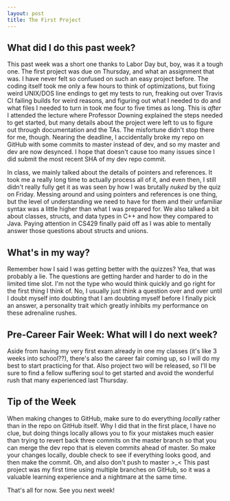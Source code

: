 ```yaml
---
layout: post
title: The First Project
---
```


## What did I do this past week?

This past week was a short one thanks to Labor Day but, boy, was it a tough one. The first project was due on Thursday, and what an assignment that was. I have never felt so confused on such an easy project before. The coding itself took me only a few hours to think of optimizations, but fixing weird UNIX/DOS line endings to get my tests to run, freaking out over Travis CI failing builds for weird reasons, and figuring out what I needed to do and what files I needed to turn in took me four to five times as long. This is *after* I attended the lecture where Professor Downing explained the steps needed to get started, but many details about the project were left to us to figure out through documentation and the TAs. The misfortune didn't stop there for me, though. Nearing the deadline, I accidentally broke my repo on GitHub with some commits to master instead of dev, and so my master and dev are now desynced. I hope that doesn't cause too many issues since I did submit the most recent SHA of my dev repo commit.

In class, we mainly talked about the details of pointers and references. It took me a really long time to actually process all of it, and even then, I still didn't really fully get it as was seen by how I was brutally *nuked* by the quiz on Friday. Messing around and using pointers and references is one thing, but the level of understanding we need to have for them and their unfamiliar syntax was a little higher than what I was prepared for. We also talked a bit about classes, structs, and data types in C++ and how they compared to Java. Paying attention in CS429 finally paid off as I was able to mentally answer those questions about structs and unions.

## What's in my way?

Remember how I said I was getting better with the quizzes? Yea, that was probably a lie. The questions are getting harder and harder to do in the limited time slot. I'm not the type who would think quickly and go right for the first thing I think of. No, I usually just think a question over and over until I doubt myself into doubting that I am doubting myself before I finally pick an answer, a personality trait which greatly inhibits my performance on these adrenaline rushes.

## Pre-Career Fair Week: What will I do next week?

Aside from having my very first exam already in one my classes (it's like 3 weeks into school??), there's also the career fair coming up, so I will do my best to start practicing for that. Also project two will be released, so I'll be sure to find a fellow suffering soul to get started and avoid the wonderful rush that many experienced last Thursday.

## Tip of the Week

When making changes to GitHub, make sure to do everything *locally* rather than in the repo on GitHub itself. Why I did that in the first place, I have no clue, but doing things locally allows you to fix your mistakes much easier than trying to revert back three commits on the master branch so that you can merge the dev repo that is eleven commits ahead of master. So make your changes locally, double check to see if everything looks good, and then make the commit. Oh, and also don't push to master >_< This past project was my first time using multiple branches on GitHub, so it was a valuable learning experience and a nightmare at the same time.

That's all for now. See you next week!

